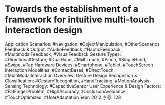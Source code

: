 # Towards the establishment of a framework for intuitive multi-touch interaction design

Application Scenarios: #Navigation, #ObjectManipulation, #OtherScenarios
Feedback & Output: #AudioFeedback, #HapticFeedback, #MultimodalFeedback, #VisualFeedback
Gesture Types: #DirectionalGesture, #DualHand, #MultiTouch, #Pinch, #SingleHand, #Swipe, #Tap
Hardware Devices: #Smartphone, #Tablet, #TouchScreen
Interaction Modalities: #ContactBased, #DirectTouch, #MultiModalInteraction
Overview: Gesture Design
Recognition & Classification: #GestureRecognition, #HandTracking, #MotionAnalysis
Sensing Technology: #CapacitiveSensor
User Experience & Design Factors: #FatFingerProblem, #HighAccuracy, #OcclusionAvoidance, #TouchOptimized, #UserAdaptation
Year: 2012
序号: 128
